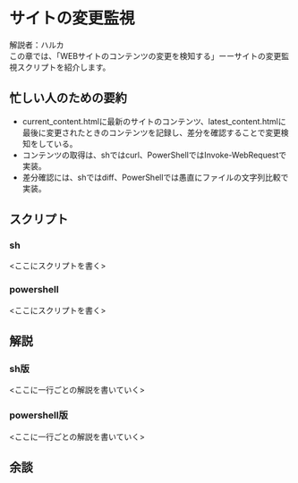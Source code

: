 # サイトの変更監視

解説者：ハルカ  
この章では、「WEBサイトのコンテンツの変更を検知する」ーーサイトの変更監視スクリプトを紹介します。

## 忙しい人のための要約

- current_content.htmlに最新のサイトのコンテンツ、latest_content.htmlに最後に変更されたときのコンテンツを記録し、差分を確認することで変更検知をしている。
- コンテンツの取得は、shではcurl、PowerShellではInvoke-WebRequestで実装。
- 差分確認には、shではdiff、PowerShellでは愚直にファイルの文字列比較で実装。

## スクリプト
### sh
<ここにスクリプトを書く>
### powershell
<ここにスクリプトを書く>
## 解説

### sh版

<ここに一行ごとの解説を書いていく>

### powershell版

<ここに一行ごとの解説を書いていく>

## 余談


